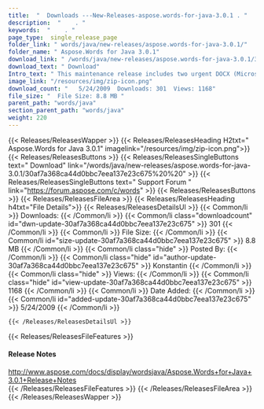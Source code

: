 ```yaml
---
title:  "  Downloads ---New-Releases-aspose.words-for-java-3.0.1 . " 
description:  "    . " 
keywords:  "    . " 
page_type:  single_release_page
folder_link: " words/java/new-releases/aspose.words-for-java-3.0.1/"
folder_name: " Aspose.Words for Java 3.0.1"
download_link: " /words/java/new-releases/aspose.words-for-java-3.0.1/30af7a368ca44d0bbc7eea137e23c675"
download_text: " Download"
Intro_text: " This maintenance release includes two urgent DOCX (Microsoft Office 2007 Open XM..."
image_link: "/resources/img/zip-icon.png"
download_count: "   5/24/2009  Downloads: 301  Views: 1168"
file_size: "  File Size: 8.8 MB "
parent_path: "words/java"
section_parent_path: "words/java"
weight: 220
---
```


{{< Releases/ReleasesWapper >}}
  {{< Releases/ReleasesHeading H2txt=" Aspose.Words for Java 3.0.1" imagelink="/resources/img/zip-icon.png">}}
  {{< Releases/ReleasesButtons >}}
    {{< Releases/ReleasesSingleButtons text=" Download" link="/words/java/new-releases/aspose.words-for-java-3.0.1/30af7a368ca44d0bbc7eea137e23c675%20%20" >}}
    {{< Releases/ReleasesSingleButtons text=" Support Forum " link="https://forum.aspose.com/c/words" >}}
  {{< Releases/ReleasesButtons >}}
  {{< Releases/ReleasesFileArea >}}
    {{< Releases/ReleasesHeading h4txt="File Details">}}
    {{< Releases/ReleasesDetailsUl >}}
            {{< Common/li  >}} Downloads: {{< /Common/li >}} 
      {{< Common/li class="downloadcount" id="dwn-update-30af7a368ca44d0bbc7eea137e23c675" >}} 301 {{< /Common/li >}} 
      {{< Common/li  >}} File Size: {{< /Common/li >}} 
      {{< Common/li id="size-update-30af7a368ca44d0bbc7eea137e23c675" >}} 8.8 MB {{< /Common/li >}} 
      {{< Common/li  class="hide" >}} Posted By: {{< /Common/li >}} 
      {{< Common/li class="hide" id="author-update-30af7a368ca44d0bbc7eea137e23c675" >}} Konstantin {{< /Common/li >}} 
      {{< Common/li class="hide"  >}} Views: {{< /Common/li >}} 
      {{< Common/li class="hide" id="view-update-30af7a368ca44d0bbc7eea137e23c675" >}} 1168 {{< /Common/li >}} 
      {{< Common/li  >}} Date Added: {{< /Common/li >}} 
      {{< Common/li id="added-update-30af7a368ca44d0bbc7eea137e23c675" >}} 5/24/2009 {{< /Common/li >}} 

    {{< /Releases/ReleasesDetailsUl >}}

  {{< Releases/ReleasesFileFeatures >}}
      <h4>Release Notes</h4><div><a href="http://www.aspose.com/docs/display/wordsjava/Aspose.Words+for+Java+3.0.1+Release+Notes">http://www.aspose.com/docs/display/wordsjava/Aspose.Words+for+Java+3.0.1+Release+Notes</a></div>
  {{< /Releases/ReleasesFileFeatures >}}
 {{< /Releases/ReleasesFileArea >}}
{{< /Releases/ReleasesWapper >}}


